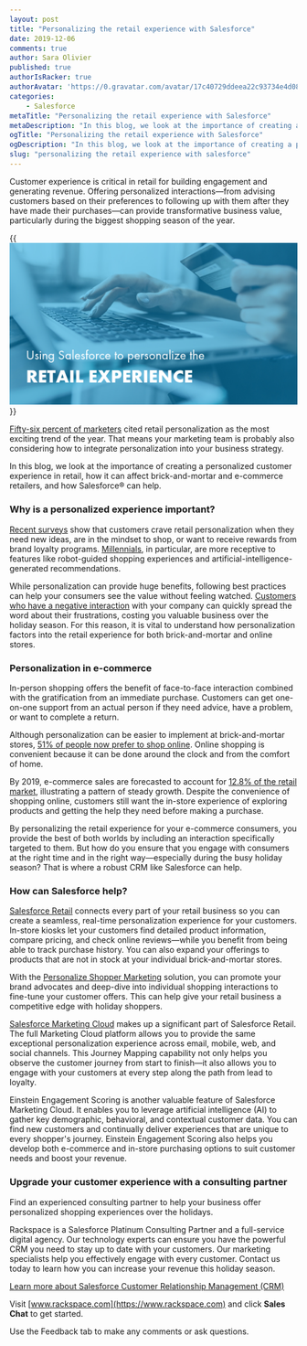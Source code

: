 ```yaml
---
layout: post
title: "Personalizing the retail experience with Salesforce"
date: 2019-12-06
comments: true
author: Sara Olivier
published: true
authorIsRacker: true
authorAvatar: 'https://0.gravatar.com/avatar/17c40729ddeea22c93734e4d0870fb85'
categories:
    - Salesforce
metaTitle: "Personalizing the retail experience with Salesforce"
metaDescription: "In this blog, we look at the importance of creating a personalized customer experience in retail, how it can affect brick-and-mortar and e-commerce retailers, and how Salesforce can help."
ogTitle: "Personalizing the retail experience with Salesforce"
ogDescription: "In this blog, we look at the importance of creating a personalized customer experience in retail, how it can affect brick-and-mortar and e-commerce retailers, and how Salesforce can help."
slug: "personalizing the retail experience with salesforce" 
---
```


Customer experience is critical in retail for building engagement and generating
revenue. Offering personalized interactions&mdash;from advising customers based
on their preferences to following up with them after they have made their
purchases&mdash;can provide transformative business value, particularly during
the biggest shopping season of the year.

<!--more-->

{{<img src="picture1.png" title="" alt="">}}

[Fifty-six percent of marketers](https://www.marketingcharts.com/brand-related-82815)
cited retail personalization as the most exciting trend of the year. That means
your marketing team is probably also considering how to integrate personalization
into your business strategy.

In this blog, we look at the importance of creating a personalized customer
experience in retail, how it can affect brick-and-mortar and e-commerce retailers,
and how Salesforce&reg; can help.

### Why is a personalized experience important?

[Recent surveys](https://www.mckinsey.com/business-functions/marketing-and-sales/our-insights/what-shoppers-really-want-from-personalized-marketing)
show that customers crave retail personalization when they need new ideas, are
in the mindset to shop, or want to receive rewards from brand loyalty programs.
[Millennials](https://www.marketingcharts.com/customer-centric/personalization-customer-centric-104821),
in particular, are more receptive to features like robot-guided shopping
experiences and artificial-intelligence-generated recommendations.

While personalization can provide huge benefits, following best practices can
help your consumers see the value without feeling watched.
[Customers who have a negative interaction](https://www.salesforce.com/blog/2017/09/personalize-digital-retail-experience.html)
with your company can quickly spread the word about their frustrations, costing
you valuable business over the holiday season. For this reason, it is vital to
understand how personalization factors into the retail experience for both
brick-and-mortar and online stores.

### Personalization in e-commerce

In-person shopping offers the benefit of face-to-face interaction combined with
the gratification from an immediate purchase. Customers can get one-on-one support
from an actual person if they need advice, have a problem, or want to complete
a return.

Although personalization can be easier to implement at brick-and-mortar stores,
[51% of people now prefer to shop online](https://www.entrepreneur.com/article/306678).
Online shopping is convenient because it can be done around the clock and from
the comfort of home.

By 2019, e-commerce sales are forecasted to account for
[12.8% of the retail market](https://www.salesforce.com/solutions/industries/retail/resources/retail-crm/),
illustrating a pattern of steady growth. Despite the convenience of shopping
online, customers still want the in-store experience of exploring products and
getting the help they need before making a purchase.

By personalizing the retail experience for your e-commerce consumers, you
provide the best of both worlds by including an interaction specifically targeted
to them. But how do you ensure that you engage with consumers at the right time
and in the right way&mdash;especially during the busy holiday season? That is
where a robust CRM like Salesforce can help.

### How can Salesforce help?

[Salesforce Retail](https://www.salesforce.com/solutions/industries/retail/overview/)
connects every part of your retail business so you can create a seamless,
real-time personalization experience for your customers. In-store kiosks let
your customers find detailed product information, compare pricing, and check
online reviews&mdash;while you benefit from being able to track purchase history.
You can also expand your offerings to products that are not in stock at your
individual brick-and-mortar stores.

With the [Personalize Shopper Marketing](https://www.salesforce.com/solutions/industries/retail/overview/personalize-shopper-marketing/)
solution, you can promote your brand advocates and deep-dive into individual
shopping interactions to fine-tune your customer offers. This can help give your
retail business a competitive edge with holiday shoppers.

[Salesforce Marketing Cloud](https://www.salesforce.com/products/marketing-cloud/overview/)
makes up a significant part of Salesforce Retail. The full Marketing Cloud
platform allows you to provide the same exceptional personalization experience
across email, mobile, web, and social channels. This Journey Mapping capability
not only helps you observe the customer journey from start to finish&mdash;it
also allows you to engage with your customers at every step along the path from
lead to loyalty.

Einstein Engagement Scoring is another valuable feature of Salesforce Marketing
Cloud. It enables you to leverage artificial intelligence (AI) to gather key
demographic, behavioral, and contextual customer data. You can find new customers
and continually deliver experiences that are unique to every shopper's journey.
Einstein Engagement Scoring also helps you develop both e-commerce and in-store
purchasing options to suit customer needs and boost your revenue.

### Upgrade your customer experience with a consulting partner

Find an experienced consulting partner to help your business offer personalized
shopping experiences over the holidays.

Rackspace is a Salesforce Platinum Consulting Partner and a full-service digital
agency. Our technology experts can ensure you have the powerful CRM you need to
stay up to date with your customers. Our marketing specialists help you
effectively engage with every customer. Contact us today to learn how you can
increase your revenue this holiday season.

<a class="cta red" id="cta" href="https://www.rackspace.com/salesforce">Learn more about Salesforce Customer Relationship Management (CRM)</a>

Visit [www.rackspace.com](https://www.rackspace.com) and click **Sales Chat**
to get started.

Use the Feedback tab to make any comments or ask questions.
